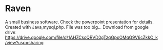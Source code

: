 # Raven
A small business software. Check the powerpoint presentation for details. Created with Java,mysql,php.
 File was too big... Download from google drive:
 https://drive.google.com/file/d/1AHZCscQRVD0gTzqGpoOMqG9V6cZkkO_k/view?usp=sharing
